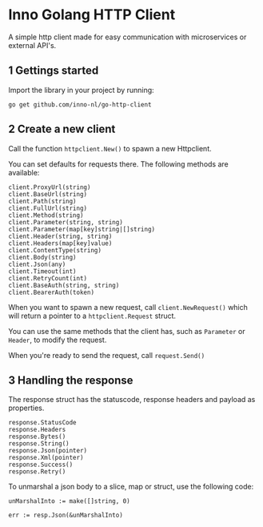 # Inno Golang HTTP Client

A simple http client made for easy communication with microservices or external API's.

## 1 Gettings started

Import the library in your project by running:

`go get github.com/inno-nl/go-http-client`

## 2 Create a new client

Call the function `httpclient.New()` to spawn a new Httpclient.

You can set defaults for requests there. The following methods are available:
```
client.ProxyUrl(string)
client.BaseUrl(string)
client.Path(string)
client.FullUrl(string)
client.Method(string)
client.Parameter(string, string)
client.Parameter(map[key]string|[]string)
client.Header(string, string)
client.Headers(map[key]value)
client.ContentType(string)
client.Body(string)
client.Json(any)
client.Timeout(int)
client.RetryCount(int)
client.BaseAuth(string, string)
client.BearerAuth(token)
```

When you want to spawn a new request, call `client.NewRequest()` which will return a pointer to a `httpclient.Request` struct.

You can use the same methods that the client has, such as `Parameter` or `Header`, to modify the request.

When you're ready to send the request, call `request.Send()`

## 3 Handling the response

The response struct has the statuscode, response headers and payload as properties.

```
response.StatusCode
response.Headers
response.Bytes()
response.String()
response.Json(pointer)
response.Xml(pointer)
response.Success()
response.Retry()
```

To unmarshal a json body to a slice, map or struct, use the following code:
```
unMarshalInto := make([]string, 0)

err := resp.Json(&unMarshalInto)
```
